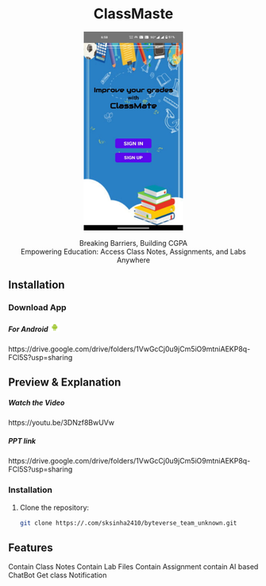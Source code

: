 <h1 align="center">ClassMaste</h1>


<p align="center">
  <img src="https://github.com/sksinha2410/byteverse_team_unknown/blob/24e3a80ee5c467cc563c865d5af05f1c4b9f3e62/app/src/main/res/drawable/coverr.jpeg" alt="Logo" width="200" height="400">
</p>

<p align="center">
   Breaking Barriers, Building CGPA
  <br>
Empowering Education: Access Class Notes, Assignments, and Labs Anywhere
</p>

## Installation

<h3>Download App</h3>
<h5>For Android <img src="https://github.com/adityakunwar1511/PROreadme/blob/main/and.png" width="20 height="20></h5>
https://drive.google.com/drive/folders/1VwGcCj0u9jCm5iO9mtniAEKP8q-FCl5S?usp=sharing


## Preview & Explanation

<h5>Watch the Video</h5>
https://youtu.be/3DNzf8BwUVw


<h5>PPT link</h5>
https://drive.google.com/drive/folders/1VwGcCj0u9jCm5iO9mtniAEKP8q-FCl5S?usp=sharing



### Installation

1. Clone the repository:

   ```bash
   git clone https://.com/sksinha2410/byteverse_team_unknown.git


## Features

Contain Class Notes
Contain Lab Files
Contain Assignment
contain AI based ChatBot
Get class Notification
